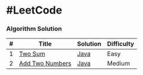 #LeetCode
========

### Algorithm Solution

| # | Title | Solution | Difficulty |
|---| ----- | -------- | ---------- |
|1|[Two Sum](https://leetcode.com/problems/two-sum/)| [Java]()|Easy|
|2|[Add Two Numbers](https://leetcode.com/problems/add-two-numbers/)| [Java]()|Medium|
